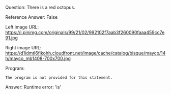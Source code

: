 Question: There is a red octopus.

Reference Answer: False

Left image URL: https://i.pinimg.com/originals/99/21/02/992102f7aab3f260090faaa459cc7e91.jpg

Right image URL: https://d1idmtl6fikohh.cloudfront.net/image/cache/catalog/bisque/mayco/14h/mayco_mb1408-700x700.jpg

Program:

```
The program is not provided for this statement.
```
Answer: Runtime error: 'is'

